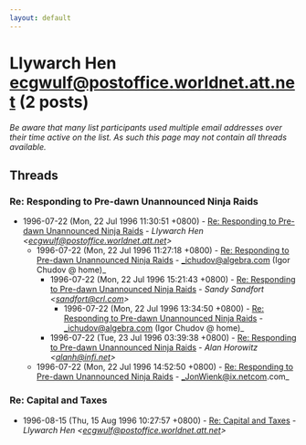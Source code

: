 ```yaml
---
layout: default
---
```


# Llywarch Hen <ecgwulf@postoffice.worldnet.att.net> (2 posts)

_Be aware that many list participants used multiple email addresses over their time active on the list. As such this page may not contain all threads available._

## Threads

### Re: Responding to Pre-dawn Unannounced Ninja Raids
+ 1996-07-22 (Mon, 22 Jul 1996 11:30:51 +0800) - [Re: Responding to Pre-dawn Unannounced Ninja Raids](/archive/1996/07/d1999b9edceff1f8c7cb27de05971327bf22e19a4df25b4bfdbe59e83a22eb75) - _Llywarch Hen \<ecgwulf@postoffice.worldnet.att.net\>_
  + 1996-07-22 (Mon, 22 Jul 1996 11:27:18 +0800) - [Re: Responding to Pre-dawn Unannounced Ninja Raids](/archive/1996/07/54098abcbba8118e6d841bbb7f9b302818a4280fb0aa7c3f6ca1fab4161f953a) - _ichudov@algebra.com (Igor Chudov @ home)_
    + 1996-07-22 (Mon, 22 Jul 1996 15:21:43 +0800) - [Re: Responding to Pre-dawn Unannounced Ninja Raids](/archive/1996/07/b98cc6050dc6c5e4292de2d015fc36f35188b5ae752592ab5c836f4743f225e6) - _Sandy Sandfort \<sandfort@crl.com\>_
      + 1996-07-22 (Mon, 22 Jul 1996 13:34:50 +0800) - [Re: Responding to Pre-dawn Unannounced Ninja Raids](/archive/1996/07/1ee3e97ce942068e9f44bfbccd0806867151ae59e6d6bc79ea34e5f4004149ca) - _ichudov@algebra.com (Igor Chudov @ home)_
    + 1996-07-22 (Tue, 23 Jul 1996 03:39:38 +0800) - [Re: Responding to Pre-dawn Unannounced Ninja Raids](/archive/1996/07/b9f964c49e03c32ea756cee6200c16d34cb17df1bd8f942ca6f1a15f487c8dd7) - _Alan Horowitz \<alanh@infi.net\>_
  + 1996-07-22 (Mon, 22 Jul 1996 14:52:50 +0800) - [Re: Responding to Pre-dawn Unannounced Ninja Raids](/archive/1996/07/31e81498fd60557503e4fa3a04f0aebb110e1fe8b48a8ba395980cf577e5bd53) - _JonWienk@ix.netcom.com_

### Re: Capital and Taxes
+ 1996-08-15 (Thu, 15 Aug 1996 10:27:57 +0800) - [Re: Capital and Taxes](/archive/1996/08/2d53f594284cce37a5d50009b79f409486de449ea5ad36094a31f3e555c77ddd) - _Llywarch Hen \<ecgwulf@postoffice.worldnet.att.net\>_

